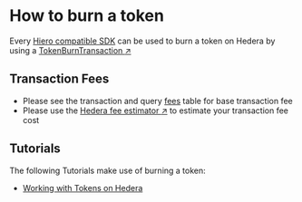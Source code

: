 # How to burn a token

Every [Hiero compatible SDK](hiero-compatibility.md) can be used to burn a token on Hedera by using a [TokenBurnTransaction :arrow_upper_right:](../../hiero/sdk/TokenBurnTransaction.md)

## Transaction Fees

- Please see the transaction and query [fees](fees.md) table for base transaction fee
- Please use the [Hedera fee estimator :arrow_upper_right:]() to estimate your transaction fee cost

## Tutorials

The following Tutorials make use of burning a token:

- [Working with Tokens on Hedera](tokens-tutorial.md)
